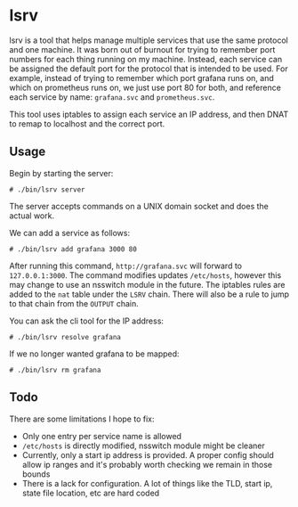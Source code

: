 # lsrv

lsrv is a tool that helps manage multiple services that use the same protocol and one machine.
It was born out of burnout for trying to remember port numbers for each thing running on my machine.
Instead, each service can be assigned the default port for the protocol that is intended to be used.
For example, instead of trying to remember which port grafana runs on, and which on prometheus runs on,
we just use port 80 for both, and reference each service by name: `grafana.svc` and `prometheus.svc`.

This tool uses iptables to assign each service an IP address, and then DNAT to remap to localhost
and the correct port.

## Usage
Begin by starting the server:

```
# ./bin/lsrv server
```

The server accepts commands on a UNIX domain socket and does the actual work.

We can add a service as follows:

```
# ./bin/lsrv add grafana 3000 80
```

After running this command, `http://grafana.svc` will forward to `127.0.0.1:3000`. The command modifies
updates `/etc/hosts`, however this may change to use an nsswitch module in the future. The iptables
rules are added to the `nat` table under the `LSRV` chain. There will also be a rule to jump to that
chain from the `OUTPUT` chain.

You can ask the cli tool for the IP address:

```
# ./bin/lsrv resolve grafana
```

If we no longer wanted grafana to be mapped:

```
# ./bin/lsrv rm grafana
```

## Todo
There are some limitations I hope to fix:

- Only one entry per service name is allowed
- `/etc/hosts` is directly modified, nsswitch module might be cleaner
- Currently, only a start ip address is provided. A proper config should
  allow ip ranges and it's probably worth checking we remain in those bounds
- There is a lack for configuration. A lot of things like the TLD, start ip,
  state file location, etc are hard coded
